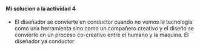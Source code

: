 <!--El rol del diseñador
Enunciado: basado en este texto sobre diseño generativo analiza cómo cambia el rol del diseñador en este nuevo paradigma. ¿De qué manera el diseñador se convierte en "conductor" en lugar de "artesano"? ¿Qué nuevas habilidades se requieren en este contexto?

Entrega: un texto sobre la transformación del rol del diseñador en el contexto del Diseño generativo, incluyendo las nuevas habilidades necesarias.-->
#### Mi solucion a la actividad 4

- El diseñador se convierte en conductor cuando no vemos la tecnología como una herramienta sino como un compañero creativo y el diseño se convierte en un proceso co-creativo entre el
humano y la maquina. El diseñador ya conductor 
